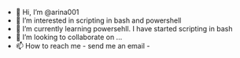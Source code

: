 - 👋 Hi, I’m @arina001
- 👀 I’m interested in scripting in bash and powershell 
- 🌱 I’m currently learning powersehll. I have started scripting in bash 
- 💞️ I’m looking to collaborate on ...
- 📫 How to reach me - send me an email -

<!---
arina001/arina001 is a ✨ special ✨ repository because its `README.md` (this file) appears on your GitHub profile.
You can click the Preview link to take a look at your changes.
--->
